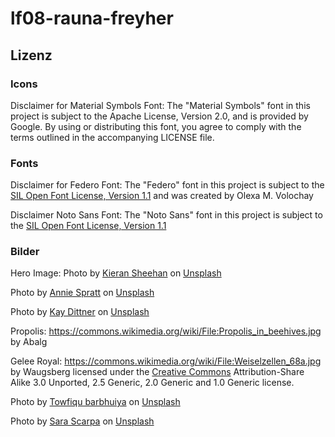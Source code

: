 # lf08-rauna-freyher

## Lizenz

### Icons
Disclaimer for Material Symbols Font: The "Material Symbols" font in this project is subject to the Apache License, Version 2.0, and is provided by Google. By using or distributing this font, you agree to comply with the terms outlined in the accompanying LICENSE file.

### Fonts
Disclaimer for Federo Font: The "Federo" font in this project is subject to the [SIL Open Font License, Version 1.1]( https://openfontlicense.org) and was created by Olexa M. Volochay

Disclaimer Noto Sans Font: The "Noto Sans" font in this project is subject to the [SIL Open Font License, Version 1.1]( https://openfontlicense.org)

### Bilder 

Hero Image: Photo by <a href="https://unsplash.com/@ksheehan77?utm_content=creditCopyText&utm_medium=referral&utm_source=unsplash">Kieran Sheehan</a> on <a href="https://unsplash.com/photos/green-leafed-trees-during-daytime-qu2nE8R48Kw?utm_content=creditCopyText&utm_medium=referral&utm_source=unsplash">Unsplash</a>


Photo by <a href="https://unsplash.com/@anniespratt?utm_content=creditCopyText&utm_medium=referral&utm_source=unsplash">Annie Spratt</a> on <a href="https://unsplash.com/photos/bee-person-planting-8_WZU5xKFKk?utm_content=creditCopyText&utm_medium=referral&utm_source=unsplash">Unsplash</a>
  

Photo by <a href="https://unsplash.com/@kays_kayos?utm_content=creditCopyText&utm_medium=referral&utm_source=unsplash">Kay Dittner</a> on <a href="https://unsplash.com/photos/green-trees-under-white-sky-during-daytime-L5XQV2zVVCo?utm_content=creditCopyText&utm_medium=referral&utm_source=unsplash">Unsplash</a>

Propolis: https://commons.wikimedia.org/wiki/File:Propolis_in_beehives.jpg by Abalg

Gelee Royal: https://commons.wikimedia.org/wiki/File:Weiselzellen_68a.jpg by Waugsberg licensed under the [Creative Commons](https://en.wikipedia.org/wiki/en:Creative_Commons) Attribution-Share Alike 3.0 Unported, 2.5 Generic, 2.0 Generic and 1.0 Generic license.

Photo by <a href="https://unsplash.com/@towfiqu999999?utm_content=creditCopyText&utm_medium=referral&utm_source=unsplash">Towfiqu barbhuiya</a> on <a href="https://unsplash.com/photos/brown-glass-bottle-on-brown-textile-jbjmimlaC-U?utm_content=creditCopyText&utm_medium=referral&utm_source=unsplash">Unsplash</a>


Photo by <a href="https://unsplash.com/@sarascarpa?utm_content=creditCopyText&utm_medium=referral&utm_source=unsplash">Sara Scarpa</a> on <a href="https://unsplash.com/photos/person-holding-yellow-round-ornament-y4x1NHVJqFg?utm_content=creditCopyText&utm_medium=referral&utm_source=unsplash">Unsplash</a>
  
  